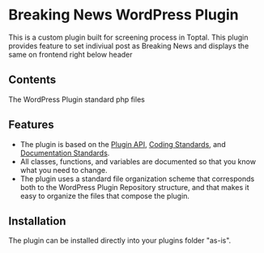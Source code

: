 # Breaking News WordPress Plugin

 This is a custom plugin built for screening process in Toptal. This plugin provides feature to set indiviual post as Breaking News and displays the same on frontend right below header

## Contents

The WordPress Plugin standard php files 

## Features

* The plugin is based on the [Plugin API](http://codex.wordpress.org/Plugin_API), [Coding Standards](http://codex.wordpress.org/WordPress_Coding_Standards), and [Documentation Standards](https://make.wordpress.org/core/handbook/best-practices/inline-documentation-standards/php/).
* All classes, functions, and variables are documented so that you know what you need to change.
* The plugin uses a standard file organization scheme that corresponds both to the WordPress Plugin Repository structure, and that makes it easy to organize the files that compose the plugin.


## Installation

The plugin can be installed directly into your plugins folder "as-is".
